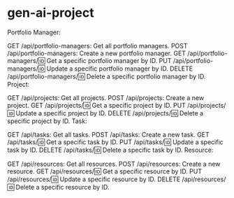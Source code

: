 # gen-ai-project

Portfolio Manager:

GET /api/portfolio-managers: Get all portfolio managers.
POST /api/portfolio-managers: Create a new portfolio manager.
GET /api/portfolio-managers/:id: Get a specific portfolio manager by ID.
PUT /api/portfolio-managers/:id: Update a specific portfolio manager by ID.
DELETE /api/portfolio-managers/:id: Delete a specific portfolio manager by ID.
Project:

GET /api/projects: Get all projects.
POST /api/projects: Create a new project.
GET /api/projects/:id: Get a specific project by ID.
PUT /api/projects/:id: Update a specific project by ID.
DELETE /api/projects/:id: Delete a specific project by ID.
Task:

GET /api/tasks: Get all tasks.
POST /api/tasks: Create a new task.
GET /api/tasks/:id: Get a specific task by ID.
PUT /api/tasks/:id: Update a specific task by ID.
DELETE /api/tasks/:id: Delete a specific task by ID.
Resource:

GET /api/resources: Get all resources.
POST /api/resources: Create a new resource.
GET /api/resources/:id: Get a specific resource by ID.
PUT /api/resources/:id: Update a specific resource by ID.
DELETE /api/resources/:id: Delete a specific resource by ID.
